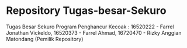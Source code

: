 # Repository Tugas-besar-Sekuro

Tugas Besar Sekuro Program Penghancur Kecoak :
16520222 - Farrel Jonathan Vickeldo,
16520373 - Farrel Ahmad,
16720470 - Rizky Anggian Matondang (Pemilik Repository)
